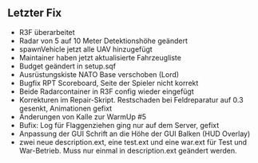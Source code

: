 ## Letzter Fix
- R3F überarbeitet
- Radar von 5 auf 10 Meter Detektionshöhe geändert
- spawnVehicle jetzt alle UAV hinzugefügt
- Maintainer haben jetzt aktualisierte Fahrzeugliste
- Budget geändert in setup.sqf
- Ausrüstungskiste NATO Base verschoben (Lord)
- Bugfix RPT Scoreboard, Seite der Spieler nicht korrekt
- Beide Radarcontainer in R3F config wieder eingefügt
- Korrekturen im Repair-Skript. Restschaden bei Feldreparatur auf 0.3 gesenkt, Animationen gefixt
- Änderungen von Kalle zur WarmUp #5
- Bufix: Log für Flaggenziehen ging nur auf dem Server, gefixt
- Anpassung der GUI Schrift an die Höhe der GUI Balken (HUD Overlay)
- zwei neue description.ext, eine test.ext und eine war.ext für Test und War-Betrieb. Muss nur einmal in description.ext geändert werden.
